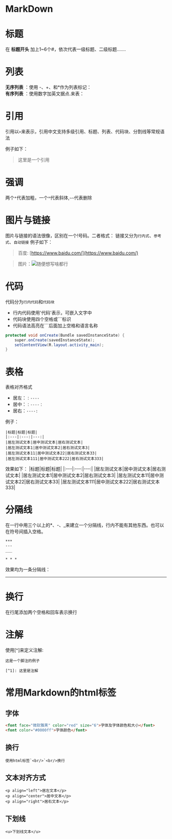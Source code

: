 # MarkDown

# 标题
在 **标题开头** 加上1~6个#，依次代表一级标题、二级标题.......

# 列表
**无序列表** ：使用 -、+、和*作为列表标记：</br>
**有序列表** ：使用数字加英文据点.来表：</br>

# 引用
引用以```>```来表示，引用中文支持多级引用、标题、列表、代码块、分割线等常规语法

例子如下：
>这里是一个引用
# 强调
两个```*```代表加粗，一个```*```代表斜体,```~~```代表删除

# 图片与链接
图片与链接的语法很像，区别在一个!号码。二者格式：
链接又分为```行内式```、```参考式```、```自动链接```
例子如下：
>百度: [https://www.baidu.com/](https://www.baidu.com/)

>图片：![随便想写啥都行](../Notebook/计算机图形学/GAMES101/Image/02_01.png)

# 代码
代码分为```行内代码```和```代码块```
* 行内代码使用'代码'表示，可嵌入文字中
* 代码块使用四个空格或```标识
* 代码语法高亮在```后面加上空格和语言名称

``` C#
protected void onCreate(Bundle savedInstanceState) {
    super.onCreate(savedInstanceState);
    setContentView(R.layout.activity_main);
}
```

# 表格
表格对齐格式
* 居左：```：----```
* 居中：```：----：```
* 居右：```----:```

例子：
```
|标题|标题|标题|
|:---|:---:|---:|
|居左测试文本|居中测试文本|居右测试文本|
|居左测试文本1|居中测试文本2|居右测试文本3|
|居左测试文本11|居中测试文本22|居右测试文本33|
|居左测试文本111|居中测试文本222|居右测试文本333|
```

效果如下：
|标题|标题|标题|
|:---|:---:|---:|
|居左测试文本|居中测试文本|居右测试文本|
|居左测试文本1|居中测试文本2|居右测试文本3|
|居左测试文本11|居中测试文本22|居右测试文本33|
|居左测试文本111|居中测试文本222|居右测试文本333|

# 分隔线
在一行中用三个以上的*、-、_来建立一个分隔线，行内不能有其他东西。也可以在符号间插入空格。
```
***
---
___

* * *
```
效果均为一条分隔线：
***

# 换行
在行尾添加两个空格和回车表示换行

# 注解
使用[^]来定义注解:
```
这是一个脚注的例子

[^1]: 这里是注解
```

# 常用Markdown的html标签
## 字体
``` html
<font face="微软雅黑" color="red" size="6">字体及字体颜色和大小</font>
<font color="#0000ff">字体颜色</font>
```

## 换行
```
使用html标签`<br/>`<br/>换行
```

## 文本对齐方式
```
<p align="left">居左文本</p>
<p align="center">居中文本</p>
<p align="right">居右文本</p>
```

## 下划线
```
<u>下划线文本</u>
```



